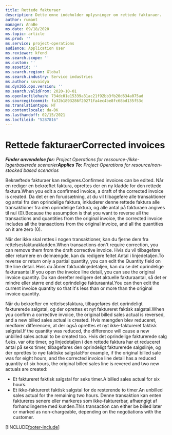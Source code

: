 ```yaml
---
title: Rettede fakturaer
description: Dette emne indeholder oplysninger om rettede fakturaer.
author: rumant
manager: AnnBe
ms.date: 09/18/2020
ms.topic: article
ms.prod: ''
ms.service: project-operations
audience: Application User
ms.reviewer: kfend
ms.search.scope: ''
ms.custom: ''
ms.assetid: ''
ms.search.region: Global
ms.search.industry: Service industries
ms.author: suvaidya
ms.dyn365.ops.version: ''
ms.search.validFrom: 2020-10-01
ms.openlocfilehash: 734dc01e15339a31ac21f92bb3fb20d634a075ad
ms.sourcegitcommit: fa32b1893286f20271fa4ec4be8fc68bd135f53c
ms.translationtype: HT
ms.contentlocale: da-DK
ms.lasthandoff: 02/15/2021
ms.locfileid: "5287816"
---
```

# <a name="corrected-invoices"></a><span data-ttu-id="80028-103">Rettede fakturaer</span><span class="sxs-lookup"><span data-stu-id="80028-103">Corrected invoices</span></span>

<span data-ttu-id="80028-104">_**Finder anvendelse for:** Project Operations for ressource-/ikke-lagerbaserede scenarier_</span><span class="sxs-lookup"><span data-stu-id="80028-104">_**Applies To:** Project Operations for resource/non-stocked based scenarios_</span></span>

<span data-ttu-id="80028-105">Bekræftede fakturaer kan redigeres.</span><span class="sxs-lookup"><span data-stu-id="80028-105">Confirmed invoices can be edited.</span></span> <span data-ttu-id="80028-106">Når en rediger en bekræftet faktura, oprettes der en ny kladde for den rettede faktura.</span><span class="sxs-lookup"><span data-stu-id="80028-106">When you edit a confirmed invoice, a draft of the corrected invoice is created.</span></span> <span data-ttu-id="80028-107">Da det er en forudsætning, at du vil tilbageføre alle transaktioner og antal fra den oprindelige faktura, inkluderer denne rettede faktura alle transaktioner fra den oprindelige faktura, og alle antal på fakturaen angives til nul (0).</span><span class="sxs-lookup"><span data-stu-id="80028-107">Because the assumption is that you want to reverse all the transactions and quantities from the original invoice, the corrected invoice includes all the transactions from the original invoice, and all the quantities on it are zero (0).</span></span>

<span data-ttu-id="80028-108">Når der ikke skal rettes i nogen transaktioner, kan du fjerne dem fra rettelsesfakturakladden.</span><span class="sxs-lookup"><span data-stu-id="80028-108">When transactions don't require correction, you can remove them from the draft corrective invoice.</span></span> <span data-ttu-id="80028-109">Hvis du vil tilbageføre eller returnere en delmængde, kan du redigere feltet Antal i linjedetaljen.</span><span class="sxs-lookup"><span data-stu-id="80028-109">To reverse or return only a partial quantity, you can edit the Quantity field on the line detail.</span></span> <span data-ttu-id="80028-110">Hvis du åbner fakturalinjedetaljen, kan du se det oprindelige fakturaantal.</span><span class="sxs-lookup"><span data-stu-id="80028-110">If you open the invoice line detail, you can see the original invoice quantity.</span></span> <span data-ttu-id="80028-111">Du kan derefter redigere det aktuelle fakturaantal, så det er mindre eller større end det oprindelige fakturaantal.</span><span class="sxs-lookup"><span data-stu-id="80028-111">You can then edit the current invoice quantity so that it's less than or more than the original invoice quantity.</span></span>

<span data-ttu-id="80028-112">Når du bekræfter en rettelsesfaktura, tilbageføres det oprindeligt fakturerede salgstal, og der oprettes et nyt faktureret faktisk salgstal.</span><span class="sxs-lookup"><span data-stu-id="80028-112">When you confirm a corrective invoice, the original billed sales actual is reversed, and a new billed sales actual is created.</span></span> <span data-ttu-id="80028-113">Hvis mængden blev reduceret, medfører differencen, at der også oprettes et nyt ikke-faktureret faktisk salgstal.</span><span class="sxs-lookup"><span data-stu-id="80028-113">If the quantity was reduced, the difference will cause a new unbilled sales actual to be created too.</span></span> <span data-ttu-id="80028-114">Hvis det oprindelige fakturerede salg f.eks. var otte timer, og linjedetaljen i den rettede faktura har et reduceret antal på seks timer, tilbageføres den oprindeligt fakturerede salgslinje, og der oprettes to nye faktiske salgstal:</span><span class="sxs-lookup"><span data-stu-id="80028-114">For example, if the original billed sale was for eight hours, and the corrected invoice line detail has a reduced quantity of six hours, the original billed sales line is revered and two new actuals are created:</span></span>

- <span data-ttu-id="80028-115">Et faktureret faktisk salgstal for seks timer.</span><span class="sxs-lookup"><span data-stu-id="80028-115">A billed sales actual for six hours.</span></span>
- <span data-ttu-id="80028-116">Et ikke-faktureret faktisk salgstal for de resterende to timer.</span><span class="sxs-lookup"><span data-stu-id="80028-116">An unbilled sales actual for the remaining two hours.</span></span> <span data-ttu-id="80028-117">Denne transaktion kan enten faktureres senere eller markeres som ikke-fakturerbar, afhængigt af forhandlingerne med kunden.</span><span class="sxs-lookup"><span data-stu-id="80028-117">This transaction can either be billed later or marked as non-chargeable, depending on the negotiations with the customer.</span></span>


[!INCLUDE[footer-include](../includes/footer-banner.md)]